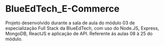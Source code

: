 # BlueEdTech_E-Commerce
Projeto desenvolvido durante a sala de aula do módulo 03 de especialização Full Stack da BlueEdTech, com uso do Node.JS, Express, MongoDB, ReactJS e aplicação de API. Referente ás aulas 08 à 25 do módulo.
